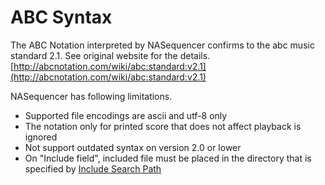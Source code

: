 ABC Syntax
==========

The ABC Notation interpreted by NASequencer confirms to the abc music standard 2.1.
See original website for the details.  
[http://abcnotation.com/wiki/abc:standard:v2.1](http://abcnotation.com/wiki/abc:standard:v2.1)

NASequencer has following limitations.

- Supported file encodings are ascii and utf-8 only
- The notation only for printed score that does not affect playback is ignored
- Not support outdated syntax on version 2.0 or lower
- On "Include field", included file must be placed in the directory that is specified by [Include Search Path](TODO)
